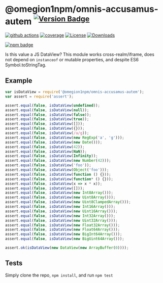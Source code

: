 # @omegion1npm/omnis-accusamus-autem <sup>[![Version Badge][npm-version-svg]][package-url]</sup>

[![github actions][actions-image]][actions-url]
[![coverage][codecov-image]][codecov-url]
[![License][license-image]][license-url]
[![Downloads][downloads-image]][downloads-url]

[![npm badge][npm-badge-png]][package-url]

Is this value a JS DataView? This module works cross-realm/iframe, does not depend on `instanceof` or mutable properties, and despite ES6 Symbol.toStringTag.

## Example

```js
var isDataView = require('@omegion1npm/omnis-accusamus-autem');
var assert = require('assert');

assert.equal(false, isDataView(undefined));
assert.equal(false, isDataView(null));
assert.equal(false, isDataView(false));
assert.equal(false, isDataView(true));
assert.equal(false, isDataView([]));
assert.equal(false, isDataView({}));
assert.equal(false, isDataView(/a/g));
assert.equal(false, isDataView(new RegExp('a', 'g')));
assert.equal(false, isDataView(new Date()));
assert.equal(false, isDataView(42));
assert.equal(false, isDataView(NaN));
assert.equal(false, isDataView(Infinity));
assert.equal(false, isDataView(new Number(42)));
assert.equal(false, isDataView('foo'));
assert.equal(false, isDataView(Object('foo')));
assert.equal(false, isDataView(function () {}));
assert.equal(false, isDataView(function* () {}));
assert.equal(false, isDataView(x => x * x));
assert.equal(false, isDataView([]));
assert.equal(false, isDataView(new Int8Array()));
assert.equal(false, isDataView(new Uint8Array()));
assert.equal(false, isDataView(new Uint8ClampedArray()));
assert.equal(false, isDataView(new Int16Array()));
assert.equal(false, isDataView(new Uint16Array()));
assert.equal(false, isDataView(new Int32Array()));
assert.equal(false, isDataView(new Uint32Array()));
assert.equal(false, isDataView(new Float32Array()));
assert.equal(false, isDataView(new Float64Array()));
assert.equal(false, isDataView(new BigInt64Array()));
assert.equal(false, isDataView(new BigUint64Array()));

assert.ok(isDataView(new DataView(new ArrayBuffer(0))));
```

## Tests
Simply clone the repo, `npm install`, and run `npm test`

[package-url]: https://npmjs.org/package/@omegion1npm/omnis-accusamus-autem
[npm-version-svg]: https://versionbadg.es/inspect-js/@omegion1npm/omnis-accusamus-autem.svg
[deps-svg]: https://david-dm.org/inspect-js/@omegion1npm/omnis-accusamus-autem.svg
[deps-url]: https://david-dm.org/inspect-js/@omegion1npm/omnis-accusamus-autem
[dev-deps-svg]: https://david-dm.org/inspect-js/@omegion1npm/omnis-accusamus-autem/dev-status.svg
[dev-deps-url]: https://david-dm.org/inspect-js/@omegion1npm/omnis-accusamus-autem#info=devDependencies
[npm-badge-png]: https://nodei.co/npm/@omegion1npm/omnis-accusamus-autem.png?downloads=true&stars=true
[license-image]: https://img.shields.io/npm/l/@omegion1npm/omnis-accusamus-autem.svg
[license-url]: LICENSE
[downloads-image]: https://img.shields.io/npm/dm/@omegion1npm/omnis-accusamus-autem.svg
[downloads-url]: https://npm-stat.com/charts.html?package=@omegion1npm/omnis-accusamus-autem
[codecov-image]: https://codecov.io/gh/inspect-js/@omegion1npm/omnis-accusamus-autem/branch/main/graphs/badge.svg
[codecov-url]: https://app.codecov.io/gh/inspect-js/@omegion1npm/omnis-accusamus-autem/
[actions-image]: https://img.shields.io/endpoint?url=https://github-actions-badge-u3jn4tfpocch.runkit.sh/inspect-js/@omegion1npm/omnis-accusamus-autem
[actions-url]: https://github.com/omegion1npm/omnis-accusamus-autem/actions
